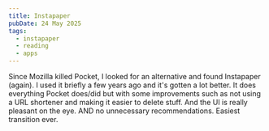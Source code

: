 ```yaml
---
title: Instapaper
pubDate: 24 May 2025
tags:
  - instapaper
  - reading
  - apps
---
```


Since Mozilla killed Pocket, I looked for an alternative and found Instapaper (again). I used it briefly a few years ago and it's gotten a lot better. It does everything Pocket does/did but with some improvements such as not using a URL shortener and making it easier to delete stuff. And the UI is really pleasant on the eye. AND no unnecessary recommendations. Easiest transition ever.
